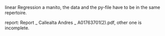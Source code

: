 linear Regression a manito, the data and the py-file have to be in the same repertoire.

report: Report _ Callealta Andres _ A01763701(2).pdf, other one is incomplete.
